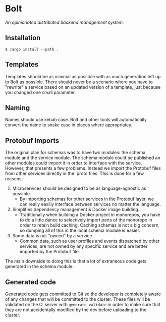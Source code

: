 # Bolt
*An opinionated distributed backend management system.*

## Installation
```
$ cargo install --path .
```

## Templates
Templates should be as minimal as possible with as much generation left up to Bolt as possible. There should never be a scenario where you have to "rewrite" a service based on an updated version of a template, just because you changed one small parameter.

## Naming
Names should use kebab case. Bolt and other tools will automatically convert the name to snake case in places where appropriatey.

## Protobuf Imports
The original plan for schemas was to have two modules: the schema module and the service module. The schema module could be published an other modules could import it in order to interface with the service. However, that presents a few problems. Instead we import the Protobuf files from other services directly in the .proto files. This is done for a few reasons:

1. Microservices should be designed to be as language-agnostic as possible.
	* By importing schemas for other services in the Protobuf layer, we can really easiliy interface between services no matter the language.
2. Simplifies dependency management & Docker image building.
	* Traditionally when building a Docker project in monorepos, you have to do a little dance to selectively import parts of the monorepo in order to retain build caching. Caching schemas is not a big concern, so dumping all of this in the local schema module is easier.
3. Some data is not "owned" by a service.
	* Common data, such as user profiles and events dispatched by other services, are not owned by any specific service and are better imported by the Protobuf file.

The main downside to doing this is that a lot of extraneous code gets generated in the schema module.

## Generated code
Generated code gets committed to Git so the developer is completely aware of any changes that will be committed to the cluster. These files will be validated on the CI server with `generate validate` in order to make sure that they are not accidentally modified by the dev before uploading to the cluster.

